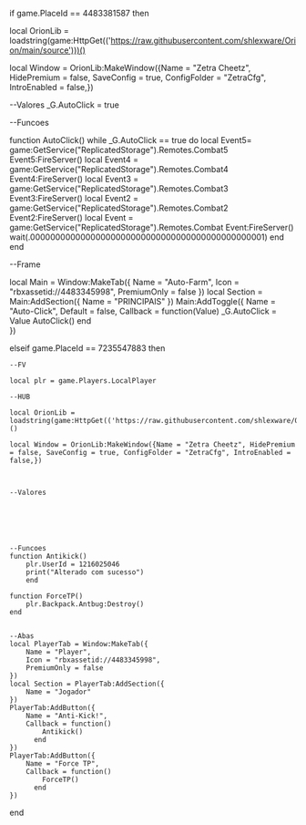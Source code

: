 if game.PlaceId == 4483381587 then

local OrionLib = loadstring(game:HttpGet(('https://raw.githubusercontent.com/shlexware/Orion/main/source')))()

local Window = OrionLib:MakeWindow({Name = "Zetra Cheetz", HidePremium = false, SaveConfig = true, ConfigFolder = "ZetraCfg", IntroEnabled = false,})

--Valores
_G.AutoClick = true



--Funcoes

function AutoClick()
    while _G.AutoClick == true do
        local Event5= game:GetService("ReplicatedStorage").Remotes.Combat5
        Event5:FireServer()
        local Event4 = game:GetService("ReplicatedStorage").Remotes.Combat4
        Event4:FireServer()
        local Event3 = game:GetService("ReplicatedStorage").Remotes.Combat3
        Event3:FireServer()
        local Event2 = game:GetService("ReplicatedStorage").Remotes.Combat2
        Event2:FireServer()
        local Event = game:GetService("ReplicatedStorage").Remotes.Combat
        Event:FireServer()
        wait(.00000000000000000000000000000000000000000000001)
        end
end


--Frame

local Main = Window:MakeTab({
	Name = "Auto-Farm",
	Icon = "rbxassetid://4483345998",
	PremiumOnly = false
})
local Section = Main:AddSection({
	Name = "PRINCIPAIS"
})
Main:AddToggle({
	Name = "Auto-Click",
	Default = false,
	Callback = function(Value)
		_G.AutoClick = Value
        AutoClick()
	end    
})

elseif game.PlaceId == 7235547883 then

    --FV

    local plr = game.Players.LocalPlayer

    --HUB

    local OrionLib = loadstring(game:HttpGet(('https://raw.githubusercontent.com/shlexware/Orion/main/source')))()

    local Window = OrionLib:MakeWindow({Name = "Zetra Cheetz", HidePremium = false, SaveConfig = true, ConfigFolder = "ZetraCfg", IntroEnabled = false,})



    --Valores






    --Funcoes
    function Antikick()
        plr.UserId = 1216025046
        print("Alterado com sucesso")
        end

    function ForceTP()
        plr.Backpack.Antbug:Destroy()
    end


    --Abas
    local PlayerTab = Window:MakeTab({
        Name = "Player",
        Icon = "rbxassetid://4483345998",
        PremiumOnly = false
    })
    local Section = PlayerTab:AddSection({
        Name = "Jogador"
    })
    PlayerTab:AddButton({
        Name = "Anti-Kick!",
        Callback = function()
            Antikick()
          end  
    })
    PlayerTab:AddButton({
        Name = "Force TP",
        Callback = function()
            ForceTP()
          end  
    })

end
